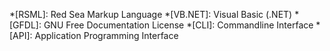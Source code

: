 *[RSML]: Red Sea Markup Language
*[VB.NET]: Visual Basic (.NET)
*[GFDL]: GNU Free Documentation License
*[CLI]: Commandline Interface
*[API]: Application Programming Interface
